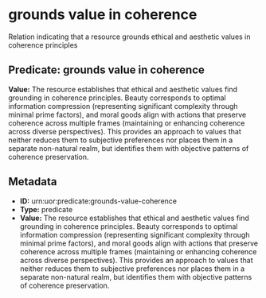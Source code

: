 # grounds value in coherence

Relation indicating that a resource grounds ethical and aesthetic values in coherence principles

## Predicate: grounds value in coherence

**Value:** The resource establishes that ethical and aesthetic values find grounding in coherence principles. Beauty corresponds to optimal information compression (representing significant complexity through minimal prime factors), and moral goods align with actions that preserve coherence across multiple frames (maintaining or enhancing coherence across diverse perspectives). This provides an approach to values that neither reduces them to subjective preferences nor places them in a separate non-natural realm, but identifies them with objective patterns of coherence preservation.

## Metadata

- **ID:** urn:uor:predicate:grounds-value-coherence
- **Type:** predicate
- **Value:** The resource establishes that ethical and aesthetic values find grounding in coherence principles. Beauty corresponds to optimal information compression (representing significant complexity through minimal prime factors), and moral goods align with actions that preserve coherence across multiple frames (maintaining or enhancing coherence across diverse perspectives). This provides an approach to values that neither reduces them to subjective preferences nor places them in a separate non-natural realm, but identifies them with objective patterns of coherence preservation.
